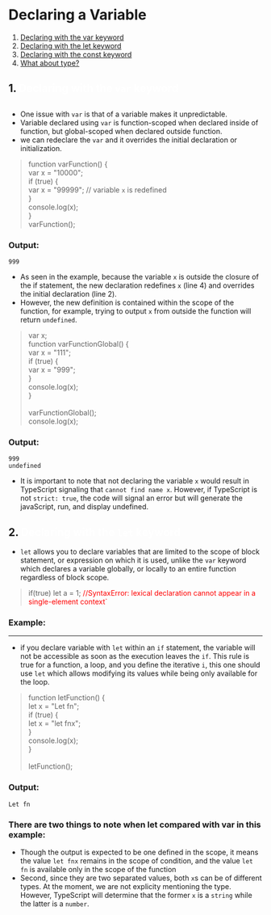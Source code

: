 # Declaring a Variable
1. <span style="color:#fff"> [Declaring with the var keyword](#varKey) </span>
1. <span style="color:#fff"> [Declaring with the let keyword](#varKey) </span>
1. <span style="color:#fff"> [Declaring with the const keyword](#varKey) </span>
1. <span style="color:#fff"> [What about type?](#varKey) </span>



## 1. <a name="varKey"> <span style="color:#fff">Declaring with the `var` keyword
</span></a>
---
- One issue with `var`  is that of a variable makes it unpredictable.
- Variable declared using `var` is function-scoped when declared inside of function, but global-scoped when declared outside function.
- we can redeclare the `var` and it overrides the initial declaration or initialization.

>function varFunction() { <br>
>  var x = "10000"; <br>
 > if (true) { <br>
  >  var x = "99999"; // variable `x` is redefined <br>
  >} <br>
  >console.log(x); <br>
>}
><br>
> varFunction(); <br>
### Output:

```999```

- As seen in the example, because the variable `x`
 is outside the closure of the if statement, the new declaration redefines `x` (line 4) and overrides the initial declaration (line 2).
- However, the new definition is contained within the scope of the function,  for example, trying to output `x` from outside the function will return `undefined`.

>var x; <br>
>function varFunctionGlobal() { <br>
 > var x = "111"; <br>
  >if (true) { <br>
   > var x = "999"; <br>
  >} <br>
  >console.log(x); <br>
>} <br>
><br>
>varFunctionGlobal(); <br>
>console.log(x); <br>
  ### Output:

  ```999``` <br>
  ```undefined```

- It is important to note that not declaring the variable `x` would result in TypeScript signaling that `cannot find name x`.  However, if TypeScript is not `strict: true`, the code will signal an error but will generate the javaScript, run, and display undefined.

## 2.  <a name="varKey"> <span style="color:#fff">Declaring with the `let` keyword
</span></a>
 - `let` allows you to declare variables that are limited to the scope of block statement, or expression on which it is used, unlike the `var` keyword which declares a variable globally, or locally to an entire function regardless of block scope.

>if(true) let a = 1;   <span style="color:red">//SyntaxError: lexical declaration cannot appear in a single-element context`</span>

### Example:
---
- if you declare variable with `let` within an `if` statement, the variable will not be accessible as soon as the execution leaves the `if`. This rule is true for a function, a loop, and you define the iterative `i`, this one should use `let` which allows modifying its values while being only available for the loop.


> function letFunction() {<br>
>  let x = "Let fn";<br>
 > if (true) {<br>
  >  let x = "let fnx";<br>
  > }<br>
   > console.log(x);<br>
> }<br>
> <br>
> letFunction();

### Output:

```Let fn```

### There are two things to note when let compared with var in this example:
 - Though the output is expected to be one defined in the scope, it means the value  `let fnx` remains in the scope of condition, and the value `let fn` is available only in the scope of the function
 - Second, since they are two separated values, both `x`s can be of different types. At the moment, we are not explicity mentioning the type. However, TypeScript will determine that the former `x` is a `string` while the latter is a `number`.


